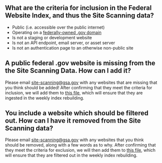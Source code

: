 

## What are the criteria for inclusion in the Federal Website Index, and thus the Site Scanning data?  

* Public (i.e. accessible over the public internet)
* Operating on a [federally-owned .gov domain](https://github.com/cisagov/dotgov-data/blob/main/current-federal.csv) 
* Is not a staging or development website
* Is not an API endpoint, email server, or asset server
* Is not an authentication page to an otherwise non-public site


## A public federal .gov website is missing from the the Site Scanning Data.  How can I add it?  

Please email [site-scanning@gsa.gov](mailto:site-scanning@gsa.gov) with any websites that are missing that you think should be added!  After confirming that they meet the criteria for inclusion, we will add them to [this file](https://github.com/GSA/federal-website-index/blob/main/data/dataset/other-websites.csv), which will ensure that they are ingested in the weekly index rebuilding.   

## You include a website which should be filtered out.  How can I have it removed from the Site Scanning data?  

Please email [site-scanning@gsa.gov](mailto:site-scanning@gsa.gov) with any websites that you think should be removed, along with a few words as to why.  After confirming that they meet the criteria for exclusion, we will then add them to [this file](https://github.com/GSA/federal-website-index/blob/main/criteria/ignore-list-begins.csv), which will ensure that they are filtered out in the weekly index rebuilding.  
